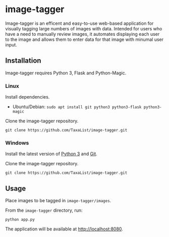 # image-tagger
Image-tagger is an efficent and easy-to-use web-based application for visually tagging large numbers of images with data. Intended for users who have a need to manually review images, it automates displaying each user to the image and allows them to enter data for that image with minumal user input.

## Installation

Image-tagger requires Python 3, Flask and Python-Magic. 

### Linux

Install dependencies.

* Ubuntu/Debian: `sudo apt install git python3 python3-flask python3-magic`

Clone the image-tagger repository.

```
git clone https://github.com/TaxaList/image-tagger.git
```

### Windows

Install the latest version of [Python 3](https://www.python.org/) and [Git](https://git-scm.com/).

Clone the image-tagger repository.

```
git clone https://github.com/TaxaList/image-tagger.git
```

## Usage

Place images to be tagged in `image-tagger/images`.

From the `image-tagger` directory, run:

```
python app.py
```

The application will be available at [http://localhost:8080](http://localhost:8080).